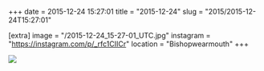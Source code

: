 +++
date = 2015-12-24 15:27:01
title = "2015-12-24"
slug = "2015/2015-12-24T15:27:01"

[extra]
image = "/2015-12-24_15-27-01_UTC.jpg"
instagram = "https://instagram.com/p/_rfc1CIICr"
location = "Bishopwearmouth"
+++

<img src="/2015-12-24_15-27-01_UTC.jpg" />

